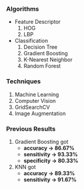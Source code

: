 ### Algorithms

- Feature Descriptor
  1. HOG
  1. LBP
- Classification
  1. Decision Tree
  1. Gradient Boosting
  1. K-Nearest Neighbor
  1. Random Forest

### Techniques

1. Machine Learning
1. Computer Vision
1. GridSearchCV
1. Image Augmentation

### Previous Results

1. Gradient Boosting got
   - **accuracy &#8594; 86.67%**
   - **sensitivity &#8594; 93.33%**
   - **specificity  &#8594; 80.33%**
1. KNN got 
    - **accuracy &#8594; 89.33%**
    - **sensitivity &#8594; 91.67%**
